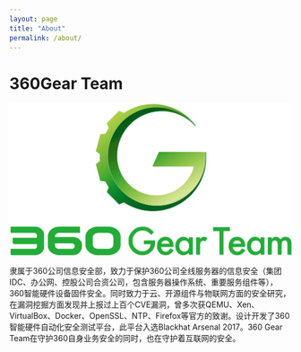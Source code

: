 ```yaml
---
layout: page
title: "About"
permalink: /about/
---
```


# 360Gear Team

![](360GearTeam.png)

隶属于360公司信息安全部，致力于保护360公司全线服务器的信息安全（集团IDC、办公网、控股公司合资公司，包含服务器操作系统、重要服务组件等），360智能硬件设备固件安全。同时致力于云、开源组件与物联网方面的安全研究，在漏洞挖掘方面发现并上报过上百个CVE漏洞，曾多次获QEMU、Xen、VirtualBox、Docker、OpenSSL、NTP、Firefox等官方的致谢。设计开发了360智能硬件自动化安全测试平台，此平台入选Blackhat Arsenal 2017。360 Gear Team在守护360自身业务安全的同时，也在守护着互联网的安全。